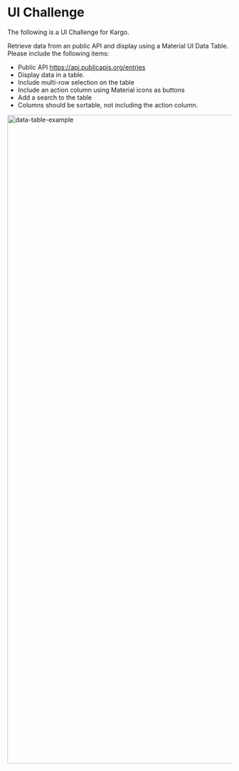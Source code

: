 # UI Challenge

The following is a UI Challenge for Kargo.

Retrieve data from an public API and display using a Material UI Data Table.  Please include the following items:

- Public API https://api.publicapis.org/entries
- Display data in a table.
- Include multi-row selection on the table
- Include an action column using Material icons as buttons 
- Add a search to the table
- Columns should be sortable, not including the action column.

<img width="1459" alt="data-table-example" src="https://user-images.githubusercontent.com/1139508/226436421-2dafa548-d3a0-4767-9bbf-60813c6cb126.png">
